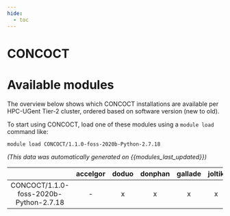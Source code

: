 ```yaml
---
hide:
  - toc
---
```


CONCOCT
=======

# Available modules


The overview below shows which CONCOCT installations are available per HPC-UGent Tier-2 cluster, ordered based on software version (new to old).

To start using CONCOCT, load one of these modules using a `module load` command like:

```shell
module load CONCOCT/1.1.0-foss-2020b-Python-2.7.18
```

*(This data was automatically generated on {{modules_last_updated}})*  

| |accelgor|doduo|donphan|gallade|joltik|shinx|skitty|
| :---: | :---: | :---: | :---: | :---: | :---: | :---: | :---: |
|CONCOCT/1.1.0-foss-2020b-Python-2.7.18|-|x|x|x|x|-|-|
